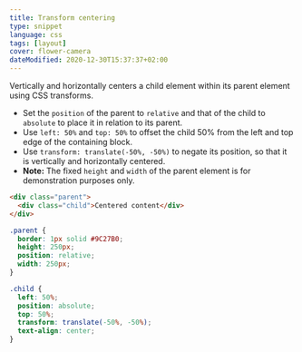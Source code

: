 ```yaml
---
title: Transform centering
type: snippet
language: css
tags: [layout]
cover: flower-camera
dateModified: 2020-12-30T15:37:37+02:00
---
```


Vertically and horizontally centers a child element within its parent element using CSS transforms.

- Set the `position` of the parent to `relative` and that of the child to `absolute` to place it in relation to its parent.
- Use `left: 50%` and `top: 50%` to offset the child 50% from the left and top edge of the containing block.
- Use `transform: translate(-50%, -50%)` to negate its position, so that it is vertically and horizontally centered.
- **Note:** The fixed `height` and `width` of the parent element is for demonstration purposes only.

```html
<div class="parent">
  <div class="child">Centered content</div>
</div>
```

```css
.parent {
  border: 1px solid #9C27B0;
  height: 250px;
  position: relative;
  width: 250px;
}

.child {
  left: 50%;
  position: absolute;
  top: 50%;
  transform: translate(-50%, -50%);
  text-align: center;
}
```
